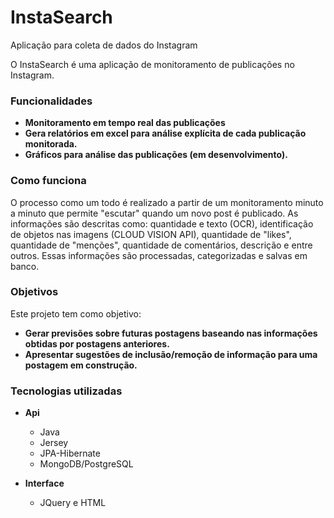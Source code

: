 # InstaSearch
Aplicação para coleta de dados do Instagram

O InstaSearch é uma aplicação de monitoramento de publicações no Instagram. 

### Funcionalidades ###
- **Monitoramento em tempo real das publicações**
- **Gera relatórios em excel para análise explícita de cada publicação monitorada.**
- **Gráficos para análise das publicações (em desenvolvimento).**

### Como funciona ###
O processo como um todo é realizado a partir de um monitoramento minuto a minuto que permite "escutar" quando um novo post é publicado. As informações são descritas como: quantidade e texto (OCR), identificação de objetos nas imagens (CLOUD VISION API), quantidade de "likes", quantidade de "menções", quantidade de comentários, descrição e entre outros. Essas informações são processadas, categorizadas e salvas em banco.

### Objetivos ###
Este projeto tem como objetivo:
- **Gerar previsões sobre futuras postagens baseando nas informações obtidas por postagens anteriores.**
- **Apresentar sugestões de inclusão/remoção de informação para uma postagem em construção.**

### Tecnologias utilizadas ###
- **Api**
  - Java
  - Jersey
  - JPA-Hibernate
  - MongoDB/PostgreSQL

- **Interface**
  - JQuery e HTML
